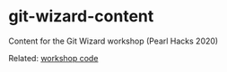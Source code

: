 # git-wizard-content

Content for the Git Wizard workshop (Pearl Hacks 2020)

Related: [workshop code](https://github.com/benknoble/git-wizard-code)
